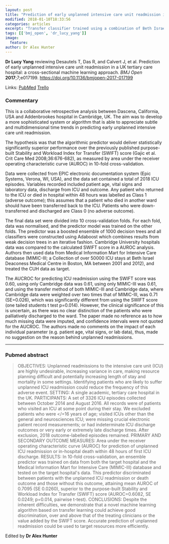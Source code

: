 ```yaml
---
layout: post
title: "Prediction of early unplanned intensive care unit readmission in a UK tertiary care hospital: a cross-sectional machine learning approach"
modified: 2018-01-10T18:33:56
categories: articles
excerpt: "Transfer classifier trained using a combination of Beth Israel Deaconess and Cambridge University data may help predict unplanned ICU readmi (Reviewed by Dr Lucy Yang)"
tags: [['bmj_open', 'dr_lucy_yang']]
image:
  feature:
author: Dr Alex Hunter
---
```


__Dr Lucy Yang__ reviewing Desautels T, Das R, and Calvert J, et al. Prediction of early unplanned intensive care unit readmission in a UK tertiary care hospital: a cross-sectional machine learning approach. _BMJ Open_ **2017**;7;e017199. https://doi.org/10.1136/bmjopen-2017-017199

Links: [PubMed](https://www.ncbi.nlm.nih.gov/pubmed/?term=28918412) [Trello](https://trello.com/c/zmCGsE3T)

### Commentary

This is a collaborative retrospective analysis between Dascena, California, USA and Addenbrookes hospital in Cambridge, UK. The aim was to develop a more sophisticated system or algorithm that is able to appreciate subtle and multidimensional time trends in predicting early unplanned intensive care unit readmission. 

The hypothesis was that the algorithmic predictor would deliver statistically significantly superior performance over the previously published purpose-built Stability and Workload Index for Transfer (SWIFT) score (Gajic et al. Crit Care Med 2008;36:676-682), as measured by area under
the receiver operating characteristic curve (AUROC) in 10-fold cross-validation.  

Data were collected from EPIC electronic documentation system (Epic Systems, Verona, WI, USA), and the data set contained a total of 2018 ICU episodes. Variables recorded included patient age, vital signs and laboratory data, discharge from ICU and outcome. Any patient who returned to the ICU or died in hospital within 48 hours was labelled as Class 1 (adverse outcome); this assumes that a patient who died in another ward should have been transferred back to the ICU. Patients who were down-transferred and discharged are Class 0 (no adverse outcome). 

The final data set were divided into 10 cross-validation folds. For each fold, data was normalised, and the predictor model was trained on the other folds. The predictor was a boosted ensemble of 1000 decision trees and all classifiers were constructed using Adaboost which combines results from weak decision trees in an iterative fashion. Cambridge University hospitals data was compared to the calculated SWIFT score in a AUROC analysis. Authors then used data from Medical Information Mart for Intensive Care database (MIMIC-III; a Collection of over 50000 ICU stays at Beth Israel Deaconess Medical Centre in Boston, MA between 2001 and 2012), and treated the CUH data as target. 
	
The AUCROC for predicting ICU readmission using the SWIFT score was 0.60, using only Cambridge data was 0.61, using only MIMIC-III was 0.61, and using the transfer method of both MIMIC-III and Cambridge data, where Cambridge data were weighted over two times that of MIMIC-III, was 0.71 (SE=0.026), which was significantly different from using the SWIFT score (one tailed students t test p=0.014). However, the clinical significance of this is uncertain, as there was no clear distinction of the patients who were palliatively discharged to the ward. The paper made no reference as to how much missing data were imputed, and confidence intervals were not quoted for the AUCROC. The authors made no comments on the impact of each individual parameter (e.g. patient age, vital signs, or lab data), thus, made no suggestion on the reason behind unplanned readmissions.

---

### Pubmed abstract

> OBJECTIVES: Unplanned readmissions to the intensive care unit (ICU) are highly undesirable, increasing variance in care, making resource planning difficult and potentially increasing length of stay and mortality in some settings. Identifying patients who are likely to suffer unplanned ICU readmission could reduce the frequency of this adverse event. SETTING: A single academic, tertiary care hospital in the UK. PARTICIPANTS: A set of 3326 ICU episodes collected between October 2014 and August 2016. All records were of patients who visited an ICU at some point during their stay. We excluded patients who were </=16 years of age; visited ICUs other than the general and neurosciences ICU; were missing crucial electronic patient record measurements; or had indeterminate ICU discharge outcomes or very early or extremely late discharge times. After exclusion, 2018 outcome-labelled episodes remained. PRIMARY AND SECONDARY OUTCOME MEASURES: Area under the receiver operating characteristic curve (AUROC) for prediction of unplanned ICU readmission or in-hospital death within 48 hours of first ICU discharge. RESULTS: In 10-fold cross-validation, an ensemble predictor was trained on data from both the target hospital and the Medical Information Mart for Intensive Care (MIMIC-III) database and tested on the target hospital's data. This predictor discriminated between patients with the unplanned ICU readmission or death outcome and those without this outcome, attaining mean AUROC of 0.7095 (SE 0.0260), superior to the purpose-built Stability and Workload Index for Transfer (SWIFT) score (AUROC=0.6082, SE 0.0249; p=0.014, pairwise t-test). CONCLUSIONS: Despite the inherent difficulties, we demonstrate that a novel machine learning algorithm based on transfer learning could achieve good discrimination, over and above that of the treating clinicians or the value added by the SWIFT score. Accurate prediction of unplanned readmission could be used to target resources more efficiently.

Edited by __Dr Alex Hunter__